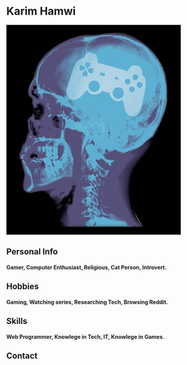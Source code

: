 # Karim Hamwi
![lk](https://github.com/Karimh438/Submissions/blob/master/Exercises/Git-Trial/brain.jpg)




## Personal Info

#### Gamer, Computer Enthusiast, Religious, Cat Person, Introvert.


## Hobbies

#### Gaming, Watching series, Researching Tech, Browsing Reddit.


## Skills

#### Web Programmer, Knowlege in Tech, IT, Knowlege in Games.

## Contact





